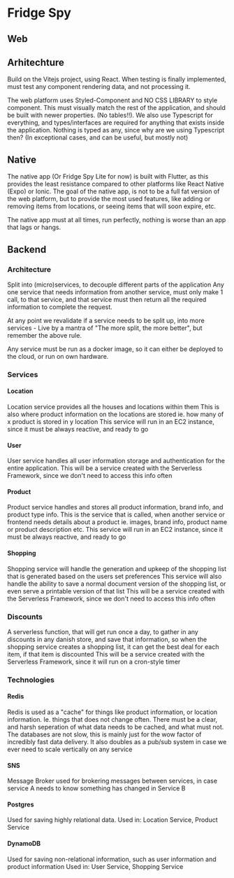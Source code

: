 # Fridge Spy

## Web

## Arhitechture

Build on the Vitejs project, using React. When testing is finally implemented, must test any component rendering data, and not processing it.

The web platform uses Styled-Component and NO CSS LIBRARY to style component. This must visually match the rest of the application, and should be built with newer properties. (No tables!!).
We also use Typescript for everything, and types/interfaces are required for anything that exists inside the application. Nothing is typed as any, since why are we using Typescript then? (In exceptional cases, and can be useful, but mostly not)

## Native

The native app (Or Fridge Spy Lite for now) is built with Flutter, as this provides the least resistance compared to other platforms like React Native (Expo) or Ionic.
The goal of the native app, is not to be a full fat version of the web platform, but to provide the most used features, like adding or removing items from locations, or seeing items that will soon expire, etc.

The native app must at all times, run perfectly, nothing is worse than an app that lags or hangs.

## Backend

### Architecture

Split into (micro)services, to decouple different parts of the application
Any one service that needs information from another service, must only make 1 call, to that service, and that service must then return all the required information to complete the request.

At any point we revalidate if a service needs to be split up, into more services - Live by a mantra of "The more split, the more better", but remember the above rule.

Any service must be run as a docker image, so it can either be deployed to the cloud, or run on own hardware.

### Services

#### Location

Location service provides all the houses and locations within them
This is also where product information on the locations are stored ie. how many of x product is stored in y location
This service will run in an EC2 instance, since it must be always reactive, and ready to go

#### User

User service handles all user information storage and authentication for the entire application.
This will be a service created with the Serverless Framework, since we don't need to access this info often

#### Product

Product service handles and stores all product information, brand info, and product type info. This is the service that is called, when another service or frontend needs details about a product ie. images, brand info, product name or product description etc.
This service will run in an EC2 instance, since it must be always reactive, and ready to go

#### Shopping

Shopping service will handle the generation and upkeep of the shopping list that is generated based on the users set preferences
This service will also handle the ability to save a normal document version of the shopping list, or even serve a printable version of that list
This will be a service created with the Serverless Framework, since we don't need to access this info often

### Discounts

A serverless function, that will get run once a day, to gather in any discounts in any danish store, and save that information, so when the shopping service creates a shopping list, it can get the best deal for each item, if that item is discounted
This will be a service created with the Serverless Framework, since it will run on a cron-style timer

### Technologies

#### Redis

Redis is used as a "cache" for things like product information, or location information. Ie. things that does not change often.
There must be a clear, and harsh seperation of what data needs to be cached, and what must not. The databases are not slow, this is mainly just for the wow factor of incredibly fast data delivery.
It also doubles as a pub/sub system in case we ever need to scale vertically on any service

#### SNS

Message Broker used for brokering messages between services, in case service A needs to know something has changed in Service B

#### Postgres

Used for saving highly relational data.
Used in: Location Service, Product Service

#### DynamoDB

Used for saving non-relational information, such as user information and product information
Used in: User Service, Shopping Service
